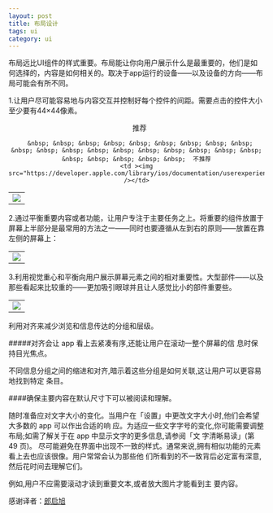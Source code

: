```yaml
---
layout: post
title: 布局设计
tags: ui
category: ui
---
```


布局远比UI组件的样式重要。布局能让你向用户展示什么是最重要的，他们是如何选择的，内容是如何相关的。取决于app运行的设备——以及设备的方向——布局可能会有所不同。

1.让用户尽可能容易地与内容交互并控制好每个控件的间距。需要点击的控件大小至少要有44×44像素。
	
<div id="pdf" align="center">
<table border="0">
 &nbsp; &nbsp;推荐
<tr>
	<td><img src="https://developer.apple.com/library/ios/documentation/userexperience/conceptual/mobilehig/Art/interact_with_content_r_2x.png" /></td>
	
	  &nbsp; &nbsp; &nbsp; &nbsp; &nbsp; &nbsp; &nbsp; &nbsp; &nbsp; &nbsp; &nbsp; &nbsp; &nbsp; &nbsp; &nbsp; &nbsp; &nbsp; &nbsp; &nbsp; &nbsp; &nbsp; &nbsp; &nbsp; &nbsp;  不推荐
	<td ><img src="https://developer.apple.com/library/ios/documentation/userexperience/conceptual/mobilehig/Art/interact_with_content_nr_2x.png" /></td>
</tr>
</table>



</div>




2.通过平衡重要内容或者功能，让用户专注于主要任务之上。将重要的组件放置于屏幕上半部分是最常用的方法之一——同时也要遵循从左到右的原则——放置在靠左侧的屏幕上：

<table align="center">
<tr>
	<td>
	<img src="https://developer.apple.com/library/ios/documentation/userexperience/conceptual/mobilehig/Art/focus_on_main_task_2x.png"/>
	</td>
</tr>

</table>



3.利用视觉重心和平衡向用户展示屏幕元素之间的相对重要性。大型部件——以及那些看起来比较重的——更加吸引眼球并且让人感觉比小的部件重要些。

<table align="center">
<tr>
	<td>
	<img src="https://developer.apple.com/library/ios/documentation/userexperience/conceptual/mobilehig/Art/phone_hangup_button_2x.png"/>
	</td>
</tr>

</table>


利用对齐来减少浏览和信息传达的分组和层级。

#####对齐会让 app 看上去紧凑有序,还能让用户在滚动一整个屏幕的信 息时保持目光焦点。

不同信息分组之间的缩进和对齐,暗示着这些分组是如何关联,这让用户可以更容易地找到特定 条目。
####确保主要内容在默认尺寸下可以被阅读和理解。

随时准备应对文字大小的变化。当用户在「设置」中更改文字大小时,他们会希望大多数的 app 可以作出合适的响 应。为适应一些文字字号的变化,你可能需要调整布局;如需了解关于在 app 中显示文字的更多信息,请参阅「文 字清晰易读」(第 49 页)。尽可能避免在界面中出现不一致的样式。通常来说,拥有相似功能的元素看上去也应该很像。用户常常会认为那些他 们所看到的不一致背后必定富有深意,然后花时间去理解它们。
例如,用户不应需要滚动才读到重要文本,或者放大图片才能看到主 要内容。

感谢译者：[郎启旭](http://langqixu.com/about.md)